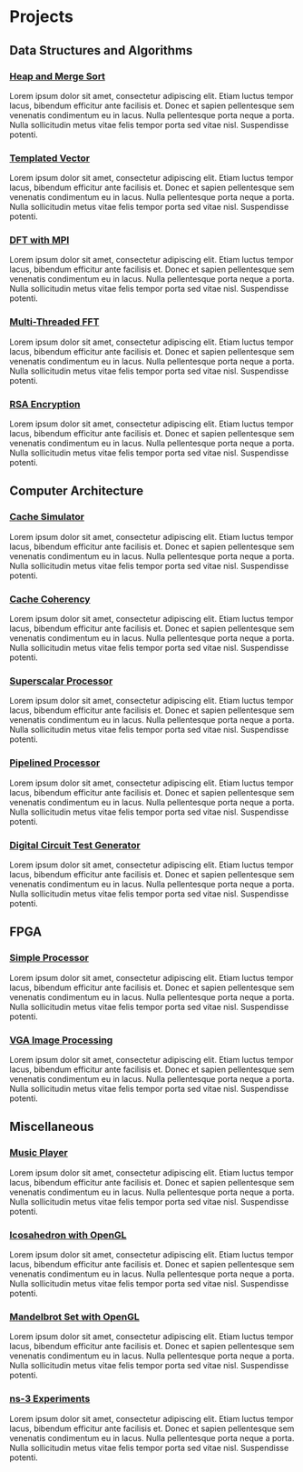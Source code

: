 # Projects

## Data Structures and Algorithms

### [Heap and Merge Sort](https://github.com/Mpmart08/heap-merge-sort)

Lorem ipsum dolor sit amet, consectetur adipiscing elit. Etiam luctus tempor lacus, bibendum efficitur ante facilisis et. Donec et sapien pellentesque sem venenatis condimentum eu in lacus. Nulla pellentesque porta neque a porta. Nulla sollicitudin metus vitae felis tempor porta sed vitae nisl. Suspendisse potenti.

### [Templated Vector](https://github.com/Mpmart08/templated-vector)

Lorem ipsum dolor sit amet, consectetur adipiscing elit. Etiam luctus tempor lacus, bibendum efficitur ante facilisis et. Donec et sapien pellentesque sem venenatis condimentum eu in lacus. Nulla pellentesque porta neque a porta. Nulla sollicitudin metus vitae felis tempor porta sed vitae nisl. Suspendisse potenti.

### [DFT with MPI](https://github.com/Mpmart08/mpi-dft)

Lorem ipsum dolor sit amet, consectetur adipiscing elit. Etiam luctus tempor lacus, bibendum efficitur ante facilisis et. Donec et sapien pellentesque sem venenatis condimentum eu in lacus. Nulla pellentesque porta neque a porta. Nulla sollicitudin metus vitae felis tempor porta sed vitae nisl. Suspendisse potenti.

### [Multi-Threaded FFT](https://github.com/Mpmart08/multi-threaded-fft)

Lorem ipsum dolor sit amet, consectetur adipiscing elit. Etiam luctus tempor lacus, bibendum efficitur ante facilisis et. Donec et sapien pellentesque sem venenatis condimentum eu in lacus. Nulla pellentesque porta neque a porta. Nulla sollicitudin metus vitae felis tempor porta sed vitae nisl. Suspendisse potenti.

### [RSA Encryption](https://github.com/Mpmart08/rsa-encryption)

Lorem ipsum dolor sit amet, consectetur adipiscing elit. Etiam luctus tempor lacus, bibendum efficitur ante facilisis et. Donec et sapien pellentesque sem venenatis condimentum eu in lacus. Nulla pellentesque porta neque a porta. Nulla sollicitudin metus vitae felis tempor porta sed vitae nisl. Suspendisse potenti.

## Computer Architecture

### [Cache Simulator](https://github.com/Mpmart08/cache-simulator)

Lorem ipsum dolor sit amet, consectetur adipiscing elit. Etiam luctus tempor lacus, bibendum efficitur ante facilisis et. Donec et sapien pellentesque sem venenatis condimentum eu in lacus. Nulla pellentesque porta neque a porta. Nulla sollicitudin metus vitae felis tempor porta sed vitae nisl. Suspendisse potenti.

### [Cache Coherency](https://github.com/Mpmart08/cache-coherency)

Lorem ipsum dolor sit amet, consectetur adipiscing elit. Etiam luctus tempor lacus, bibendum efficitur ante facilisis et. Donec et sapien pellentesque sem venenatis condimentum eu in lacus. Nulla pellentesque porta neque a porta. Nulla sollicitudin metus vitae felis tempor porta sed vitae nisl. Suspendisse potenti.

### [Superscalar Processor](https://github.com/Mpmart08/superscalar-processor)

Lorem ipsum dolor sit amet, consectetur adipiscing elit. Etiam luctus tempor lacus, bibendum efficitur ante facilisis et. Donec et sapien pellentesque sem venenatis condimentum eu in lacus. Nulla pellentesque porta neque a porta. Nulla sollicitudin metus vitae felis tempor porta sed vitae nisl. Suspendisse potenti.

### [Pipelined Processor](https://github.com/Mpmart08/vhdl-pipelined-processor)

Lorem ipsum dolor sit amet, consectetur adipiscing elit. Etiam luctus tempor lacus, bibendum efficitur ante facilisis et. Donec et sapien pellentesque sem venenatis condimentum eu in lacus. Nulla pellentesque porta neque a porta. Nulla sollicitudin metus vitae felis tempor porta sed vitae nisl. Suspendisse potenti.

### [Digital Circuit Test Generator](https://github.com/Mpmart08/digital-circuit-test-generator)

Lorem ipsum dolor sit amet, consectetur adipiscing elit. Etiam luctus tempor lacus, bibendum efficitur ante facilisis et. Donec et sapien pellentesque sem venenatis condimentum eu in lacus. Nulla pellentesque porta neque a porta. Nulla sollicitudin metus vitae felis tempor porta sed vitae nisl. Suspendisse potenti.

## FPGA

### [Simple Processor](https://github.com/Mpmart08/vhdl-simple-processor)

Lorem ipsum dolor sit amet, consectetur adipiscing elit. Etiam luctus tempor lacus, bibendum efficitur ante facilisis et. Donec et sapien pellentesque sem venenatis condimentum eu in lacus. Nulla pellentesque porta neque a porta. Nulla sollicitudin metus vitae felis tempor porta sed vitae nisl. Suspendisse potenti.

### [VGA Image Processing](https://github.com/Mpmart08/verilog-vga-transpose)

Lorem ipsum dolor sit amet, consectetur adipiscing elit. Etiam luctus tempor lacus, bibendum efficitur ante facilisis et. Donec et sapien pellentesque sem venenatis condimentum eu in lacus. Nulla pellentesque porta neque a porta. Nulla sollicitudin metus vitae felis tempor porta sed vitae nisl. Suspendisse potenti.

## Miscellaneous

### [Music Player](https://github.com/Mpmart08/MusicPlayer)

Lorem ipsum dolor sit amet, consectetur adipiscing elit. Etiam luctus tempor lacus, bibendum efficitur ante facilisis et. Donec et sapien pellentesque sem venenatis condimentum eu in lacus. Nulla pellentesque porta neque a porta. Nulla sollicitudin metus vitae felis tempor porta sed vitae nisl. Suspendisse potenti.

### [Icosahedron with OpenGL](https://github.com/Mpmart08/opengl-icosahedron)

Lorem ipsum dolor sit amet, consectetur adipiscing elit. Etiam luctus tempor lacus, bibendum efficitur ante facilisis et. Donec et sapien pellentesque sem venenatis condimentum eu in lacus. Nulla pellentesque porta neque a porta. Nulla sollicitudin metus vitae felis tempor porta sed vitae nisl. Suspendisse potenti.

### [Mandelbrot Set with OpenGL](https://github.com/Mpmart08/opengl-mandelbrot-set)

Lorem ipsum dolor sit amet, consectetur adipiscing elit. Etiam luctus tempor lacus, bibendum efficitur ante facilisis et. Donec et sapien pellentesque sem venenatis condimentum eu in lacus. Nulla pellentesque porta neque a porta. Nulla sollicitudin metus vitae felis tempor porta sed vitae nisl. Suspendisse potenti.

### [ns-3 Experiments](https://github.com/Mpmart08/ns3-experiments)

Lorem ipsum dolor sit amet, consectetur adipiscing elit. Etiam luctus tempor lacus, bibendum efficitur ante facilisis et. Donec et sapien pellentesque sem venenatis condimentum eu in lacus. Nulla pellentesque porta neque a porta. Nulla sollicitudin metus vitae felis tempor porta sed vitae nisl. Suspendisse potenti.
